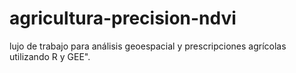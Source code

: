 # agricultura-precision-ndvi
lujo de trabajo para análisis geoespacial y prescripciones agrícolas utilizando R y GEE".
